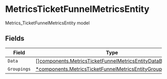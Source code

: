 # MetricsTicketFunnelMetricsEntity

Metrics_TicketFunnelMetricsEntity model


## Fields

| Field                                                                                                                                        | Type                                                                                                                                         | Required                                                                                                                                     | Description                                                                                                                                  |
| -------------------------------------------------------------------------------------------------------------------------------------------- | -------------------------------------------------------------------------------------------------------------------------------------------- | -------------------------------------------------------------------------------------------------------------------------------------------- | -------------------------------------------------------------------------------------------------------------------------------------------- |
| `Data`                                                                                                                                       | [][components.MetricsTicketFunnelMetricsEntityDataBucketEntity](../../models/components/metricsticketfunnelmetricsentitydatabucketentity.md) | :heavy_minus_sign:                                                                                                                           | N/A                                                                                                                                          |
| `Groupings`                                                                                                                                  | [*components.MetricsTicketFunnelMetricsEntityGroupingsEntity](../../models/components/metricsticketfunnelmetricsentitygroupingsentity.md)    | :heavy_minus_sign:                                                                                                                           | N/A                                                                                                                                          |